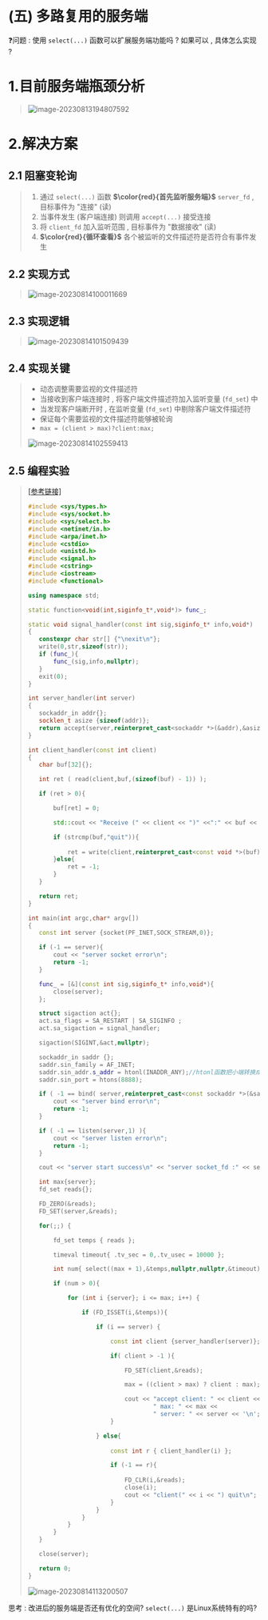 # (五) 多路复用的服务端

❓问题 : 使用 `select(...)` 函数可以扩展服务端功能吗 ? 如果可以 , 具体怎么实现 ?

# 1.目前服务端瓶颈分析

><img src="./assets/image-20230813194807592.png" alt="image-20230813194807592" />

# 2.解决方案

## 2.1 阻塞变轮询 

>1. 通过 `select(...)` 函数 **$\color{red}{首先监听服务端}$** `server_fd` , 目标事件为 "连接" (读)
> 2. 当事件发生 (客户端连接) 则调用 `accept(...)` 接受连接
> 3. 将 `client_fd` 加入监听范围 , 目标事件为 "数据接收" (读)
> 4. **$\color{red}{循环查看}$** 各个被监听的文件描述符是否符合有事件发生

## 2.2 实现方式

><img src="./assets/image-20230814100011669.png" alt="image-20230814100011669" />

## 2.3 实现逻辑

><img src="./assets/image-20230814101509439.png" alt="image-20230814101509439" />

## 2.4 实现关键

>- 动态调整需要监视的文件描述符
>  - 当接收到客户端连接时 , 将客户端文件描述符加入监听变量 (`fd_set`) 中
>  - 当发现客户端断开时 , 在监听变量 (`fd_set`) 中剔除客户端文件描述符
>- 保证每个需要监视的文件描述符能够被轮询
>- `max = (client > max)?client:max;`
>
><img src="./assets/image-20230814102559413.png" alt="image-20230814102559413" />

## 2.5 编程实验

>[[参考链接]]()
>
>```c++
>#include <sys/types.h>
>#include <sys/socket.h>
>#include <sys/select.h>
>#include <netinet/in.h>
>#include <arpa/inet.h>
>#include <cstdio>
>#include <unistd.h>
>#include <signal.h>
>#include <cstring>
>#include <iostream>
>#include <functional>
>
>using namespace std;
>
>static function<void(int,siginfo_t*,void*)> func_;
>
>static void signal_handler(const int sig,siginfo_t* info,void*)
>{
>    constexpr char str[] {"\nexit\n"};
>    write(0,str,sizeof(str));
>    if (func_){
>        func_(sig,info,nullptr);
>    }
>    exit(0);
>}
>
>int server_handler(int server)
>{
>    sockaddr_in addr{};
>    socklen_t asize {sizeof(addr)};
>    return accept(server,reinterpret_cast<sockaddr *>(&addr),&asize);
>}
>
>int client_handler(const int client)
>{
>    char buf[32]{};
>
>    int ret ( read(client,buf,(sizeof(buf) - 1)) );
>
>    if (ret > 0){
>
>        buf[ret] = 0;
>
>        std::cout << "Receive (" << client << ")" <<":" << buf << '\n';
>
>        if (strcmp(buf,"quit")){
>            
>            ret = write(client,reinterpret_cast<const void *>(buf),ret);
>        }else{
>            ret = -1;
>        }
>    }
>
>    return ret;
>}
>
>int main(int argc,char* argv[]) 
>{
>    const int server {socket(PF_INET,SOCK_STREAM,0)};
>
>    if (-1 == server){
>        cout << "server socket error\n";
>        return -1;
>    }
>
>    func_ = [&](const int sig,siginfo_t* info,void*){
>        close(server);
>    };
>
>    struct sigaction act{};
>    act.sa_flags = SA_RESTART | SA_SIGINFO ;
>    act.sa_sigaction = signal_handler;
>
>    sigaction(SIGINT,&act,nullptr);
>
>    sockaddr_in saddr {};
>    saddr.sin_family = AF_INET;
>    saddr.sin_addr.s_addr = htonl(INADDR_ANY);//htonl函数把小端转换成大端（网络字节序采用大端）
>    saddr.sin_port = htons(8888);
>
>    if ( -1 == bind( server,reinterpret_cast<const sockaddr *>(&saddr),sizeof(saddr) ) ){
>        cout << "server bind error\n";
>        return -1;
>    }
>
>    if ( -1 == listen(server,1) ){
>        cout << "server listen error\n";
>        return -1;
>    }
>
>    cout << "server start success\n" << "server socket_fd :" << server << '\n';
>
>    int max{server};
>    fd_set reads{};
>
>    FD_ZERO(&reads);
>    FD_SET(server,&reads);
>
>    for(;;) {
>
>        fd_set temps { reads };
>
>        timeval timeout{ .tv_sec = 0,.tv_usec = 10000 };
>
>        int num{ select((max + 1),&temps,nullptr,nullptr,&timeout) };
>
>        if (num > 0){
>
>            for (int i {server}; i <= max; i++) {
>
>                if (FD_ISSET(i,&temps)){
>
>                    if (i == server) {
>
>                        const int client {server_handler(server)};
>
>                        if( client > -1 ){
>
>                            FD_SET(client,&reads);
>
>                            max = ((client > max) ? client : max);
>
>                            cout << "accept client: " << client << 
>                                    " max: " << max << 
>                                    " server: " << server << '\n';
>                        }
>
>                    } else{
>                        
>                        const int r { client_handler(i) };
>
>                        if (-1 == r){
>                            
>                            FD_CLR(i,&reads);
>                            close(i);
>                            cout << "client(" << i << ") quit\n";
>                        }
>                    }
>                }
>            }
>        }
>    }
>
>    close(server);
>
>    return 0;
>}
>```
>
><img src="./assets/image-20230814113200507.png" alt="image-20230814113200507" />

思考 : 改进后的服务端是否还有优化的空间? `select(...)` 是Linux系统特有的吗?
